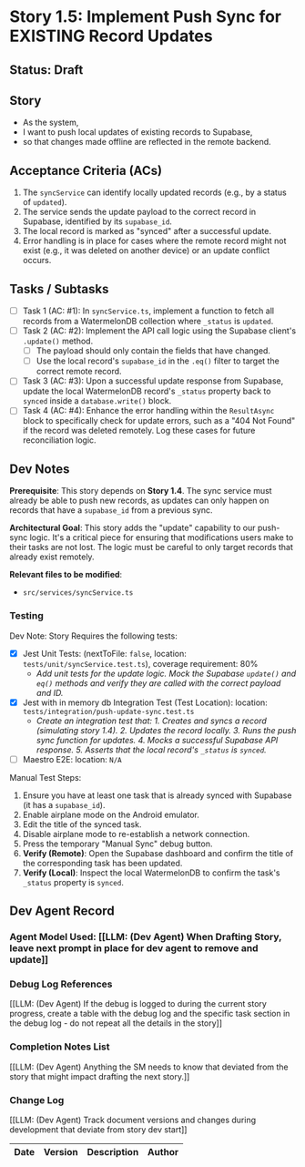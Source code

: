 # Story 1.5: Implement Push Sync for EXISTING Record Updates

## Status: Draft

## Story

- As the system,
- I want to push local updates of existing records to Supabase,
- so that changes made offline are reflected in the remote backend.

## Acceptance Criteria (ACs)

1.  The `syncService` can identify locally updated records (e.g., by a status of `updated`).
2.  The service sends the update payload to the correct record in Supabase, identified by its `supabase_id`.
3.  The local record is marked as "synced" after a successful update.
4.  Error handling is in place for cases where the remote record might not exist (e.g., it was deleted on another device) or an update conflict occurs.

## Tasks / Subtasks

- [ ] Task 1 (AC: #1): In `syncService.ts`, implement a function to fetch all records from a WatermelonDB collection where `_status` is `updated`.
- [ ] Task 2 (AC: #2): Implement the API call logic using the Supabase client's `.update()` method.
    - [ ] The payload should only contain the fields that have changed.
    - [ ] Use the local record's `supabase_id` in the `.eq()` filter to target the correct remote record.
- [ ] Task 3 (AC: #3): Upon a successful update response from Supabase, update the local WatermelonDB record's `_status` property back to `synced` inside a `database.write()` block.
- [ ] Task 4 (AC: #4): Enhance the error handling within the `ResultAsync` block to specifically check for update errors, such as a "404 Not Found" if the record was deleted remotely. Log these cases for future reconciliation logic.

## Dev Notes

**Prerequisite**: This story depends on **Story 1.4**. The sync service must already be able to push new records, as updates can only happen on records that have a `supabase_id` from a previous sync.

**Architectural Goal**: This story adds the "update" capability to our push-sync logic. It's a critical piece for ensuring that modifications users make to their tasks are not lost. The logic must be careful to only target records that already exist remotely.

**Relevant files to be modified**:
* `src/services/syncService.ts`

### Testing

Dev Note: Story Requires the following tests:
- [x] Jest Unit Tests: (nextToFile: `false`, location: `tests/unit/syncService.test.ts`), coverage requirement: 80%
    -   *Add unit tests for the update logic. Mock the Supabase `update()` and `eq()` methods and verify they are called with the correct payload and ID.*
- [x] Jest with in memory db Integration Test (Test Location): location: `tests/integration/push-update-sync.test.ts`
    -   *Create an integration test that: 1. Creates and syncs a record (simulating story 1.4). 2. Updates the record locally. 3. Runs the push sync function for updates. 4. Mocks a successful Supabase API response. 5. Asserts that the local record's `_status` is `synced`.*
- [ ] Maestro E2E: location: `N/A`

Manual Test Steps:
1.  Ensure you have at least one task that is already synced with Supabase (it has a `supabase_id`).
2.  Enable airplane mode on the Android emulator.
3.  Edit the title of the synced task.
4.  Disable airplane mode to re-establish a network connection.
5.  Press the temporary "Manual Sync" debug button.
6.  **Verify (Remote)**: Open the Supabase dashboard and confirm the title of the corresponding task has been updated.
7.  **Verify (Local)**: Inspect the local WatermelonDB to confirm the task's `_status` property is `synced`.

## Dev Agent Record

### Agent Model Used: [[LLM: (Dev Agent) When Drafting Story, leave next prompt in place for dev agent to remove and update]]

### Debug Log References

[[LLM: (Dev Agent) If the debug is logged to during the current story progress, create a table with the debug log and the specific task section in the debug log - do not repeat all the details in the story]]

### Completion Notes List

[[LLM: (Dev Agent) Anything the SM needs to know that deviated from the story that might impact drafting the next story.]]

### Change Log

[[LLM: (Dev Agent) Track document versions and changes during development that deviate from story dev start]]

| Date | Version | Description | Author |
| :--- | :------ | :---------- | :----- |